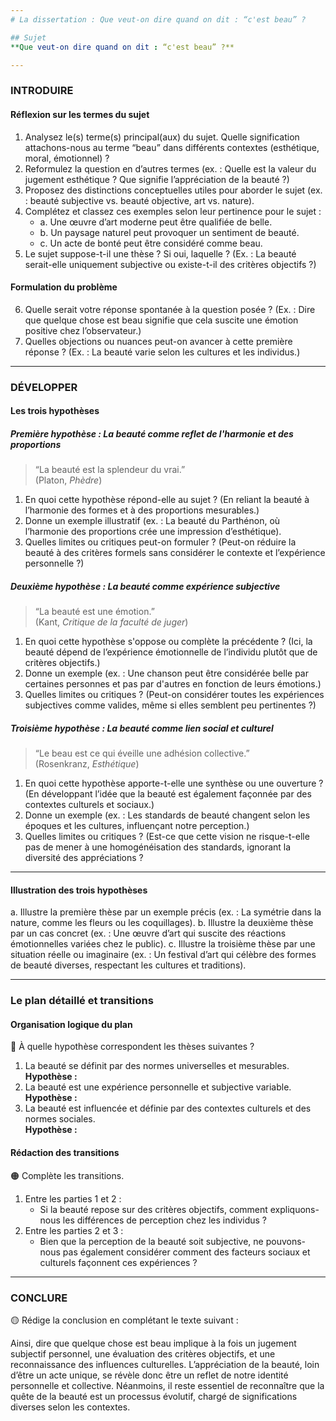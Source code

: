 ```yaml
---
# La dissertation : Que veut-on dire quand on dit : “c'est beau” ?

## Sujet
**Que veut-on dire quand on dit : “c'est beau” ?**

---
```


### INTRODUIRE

#### Réflexion sur les termes du sujet

1. Analysez le(s) terme(s) principal(aux) du sujet. Quelle signification attachons-nous au terme “beau” dans différents contextes (esthétique, moral, émotionnel) ?
2. Reformulez la question en d’autres termes (ex. : Quelle est la valeur du jugement esthétique ? Que signifie l’appréciation de la beauté ?) 
3. Proposez des distinctions conceptuelles utiles pour aborder le sujet (ex. : beauté subjective vs. beauté objective, art vs. nature).
4. Complétez et classez ces exemples selon leur pertinence pour le sujet :  
   - a. Une œuvre d’art moderne peut être qualifiée de belle.  
   - b. Un paysage naturel peut provoquer un sentiment de beauté.  
   - c. Un acte de bonté peut être considéré comme beau.
5. Le sujet suppose-t-il une thèse ? Si oui, laquelle ? (Ex. : La beauté serait-elle uniquement subjective ou existe-t-il des critères objectifs ?)

#### Formulation du problème

6. Quelle serait votre réponse spontanée à la question posée ? (Ex. : Dire que quelque chose est beau signifie que cela suscite une émotion positive chez l’observateur.)
7. Quelles objections ou nuances peut-on avancer à cette première réponse ? (Ex. : La beauté varie selon les cultures et les individus.)

---

### DÉVELOPPER

#### Les trois hypothèses

##### Première hypothèse : La beauté comme reflet de l'harmonie et des proportions

> “La beauté est la splendeur du vrai.”  
> (Platon, *Phèdre*)

1. En quoi cette hypothèse répond-elle au sujet ? (En reliant la beauté à l’harmonie des formes et à des proportions mesurables.)
2. Donne un exemple illustratif (ex. : La beauté du Parthénon, où l’harmonie des proportions crée une impression d’esthétique).
3. Quelles limites ou critiques peut-on formuler ? (Peut-on réduire la beauté à des critères formels sans considérer le contexte et l’expérience personnelle ?)

##### Deuxième hypothèse : La beauté comme expérience subjective

> “La beauté est une émotion.”  
> (Kant, *Critique de la faculté de juger*)

1. En quoi cette hypothèse s'oppose ou complète la précédente ? (Ici, la beauté dépend de l’expérience émotionnelle de l’individu plutôt que de critères objectifs.)
2. Donne un exemple (ex. : Une chanson peut être considérée belle par certaines personnes et pas par d'autres en fonction de leurs émotions.)
3. Quelles limites ou critiques ? (Peut-on considérer toutes les expériences subjectives comme valides, même si elles semblent peu pertinentes ?)

##### Troisième hypothèse : La beauté comme lien social et culturel

> “Le beau est ce qui éveille une adhésion collective.”  
> (Rosenkranz, *Esthétique*)

1. En quoi cette hypothèse apporte-t-elle une synthèse ou une ouverture ? (En développant l’idée que la beauté est également façonnée par des contextes culturels et sociaux.)
2. Donne un exemple (ex. : Les standards de beauté changent selon les époques et les cultures, influençant notre perception.)
3. Quelles limites ou critiques ? (Est-ce que cette vision ne risque-t-elle pas de mener à une homogénéisation des standards, ignorant la diversité des appréciations ?

---

#### Illustration des trois hypothèses

a. Illustre la première thèse par un exemple précis (ex. : La symétrie dans la nature, comme les fleurs ou les coquillages).
b. Illustre la deuxième thèse par un cas concret (ex. : Une œuvre d’art qui suscite des réactions émotionnelles variées chez le public).
c. Illustre la troisième thèse par une situation réelle ou imaginaire (ex. : Un festival d’art qui célèbre des formes de beauté diverses, respectant les cultures et traditions).

---

### Le plan détaillé et transitions

#### Organisation logique du plan

🔴 À quelle hypothèse correspondent les thèses suivantes ?

1. La beauté se définit par des normes universelles et mesurables.  
   **Hypothèse :** 
2. La beauté est une expérience personnelle et subjective variable.  
   **Hypothèse :** 
3. La beauté est influencée et définie par des contextes culturels et des normes sociales.  
   **Hypothèse :**

#### Rédaction des transitions

🟠 Complète les transitions.

1. Entre les parties 1 et 2 :  
   - Si la beauté repose sur des critères objectifs, comment expliquons-nous les différences de perception chez les individus ?
2. Entre les parties 2 et 3 :  
   - Bien que la perception de la beauté soit subjective, ne pouvons-nous pas également considérer comment des facteurs sociaux et culturels façonnent ces expériences ?

---

### CONCLURE

🟡 Rédige la conclusion en complétant le texte suivant :

Ainsi, dire que quelque chose est beau implique à la fois un jugement subjectif personnel, une évaluation des critères objectifs, et une reconnaissance des influences culturelles. L’appréciation de la beauté, loin d’être un acte unique, se révèle donc être un reflet de notre identité personnelle et collective. Néanmoins, il reste essentiel de reconnaître que la quête de la beauté est un processus évolutif, chargé de significations diverses selon les contextes.
